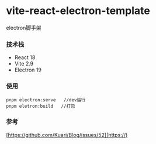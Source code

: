 # vite-react-electron-template

electron脚手架

### 技术栈

* React 18
* Vite 2.9
* Electron 19

### 使用

```
pnpm electron:serve   //dev运行
pnpm eletron:build   //打包
```

### 参考

[https://github.com/Kuari/Blog/issues/52](https://)
